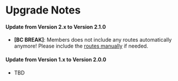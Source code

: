# Upgrade Notes

#### Update from Version 2.x to Version 2.1.0
- **[BC BREAK]**: Members does not include any routes automatically anymore! Please include the [routes manually](https://github.com/dachcom-digital/pimcore-members#route-installation) if needed.

#### Update from Version 1.x to Version 2.0.0
- TBD